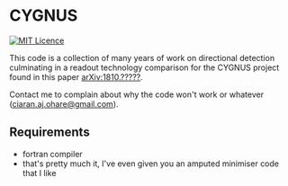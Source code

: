 # CYGNUS

 [![MIT Licence](https://badges.frapsoft.com/os/mit/mit.svg?v=103)](https://opensource.org/licenses/mit-license.php)

This code is a collection of many years of work on directional detection culminating in a readout technology comparison for the CYGNUS project found in this paper [arXiv:1810.?????](https://arxiv.org/abs/1810.?????).

Contact me to complain about why the code won't work or whatever (ciaran.aj.ohare@gmail.com).

## Requirements

* fortran compiler
* that's pretty much it, I've even given you an amputed minimiser code that I like
